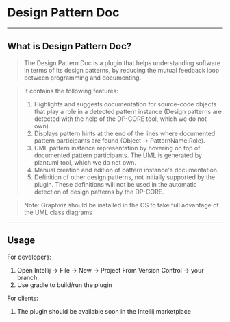 # Design Pattern Doc

----
## What is Design Pattern Doc?

> The Design Pattern Doc is a plugin that helps understanding software in terms of its design patterns, by reducing
    the mutual feedback loop between programming and documenting.

>    It contains the following features:
>    1. Highlights and suggests documentation for source-code objects that play a role in a detected pattern instance
    (Design patterns are detected with the help of the DP-CORE tool, which we do not own).
>    2. Displays pattern hints at the end of the lines where documented pattern participants are found (Object → PatternName:Role).
>    3. UML pattern instance representation by hovering on top of documented pattern participants. The UML is generated
    by plantuml tool, which we do not own.
>    4. Manual creation and edition of pattern instance's documentation.
>    5. Definition of other design patterns, not initially supported by the plugin. These definitions will not be used in
    the automatic detection of design patterns by the DP-CORE.

> Note: Graphviz should be installed in the OS to take full advantage of the UML class diagrams

----
## Usage

For developers:

1. Open Intellij → File → New → Project From Version Control → your branch
2. Use gradle to build/run the plugin

For clients:

1. The plugin should be available soon in the Intellij marketplace
